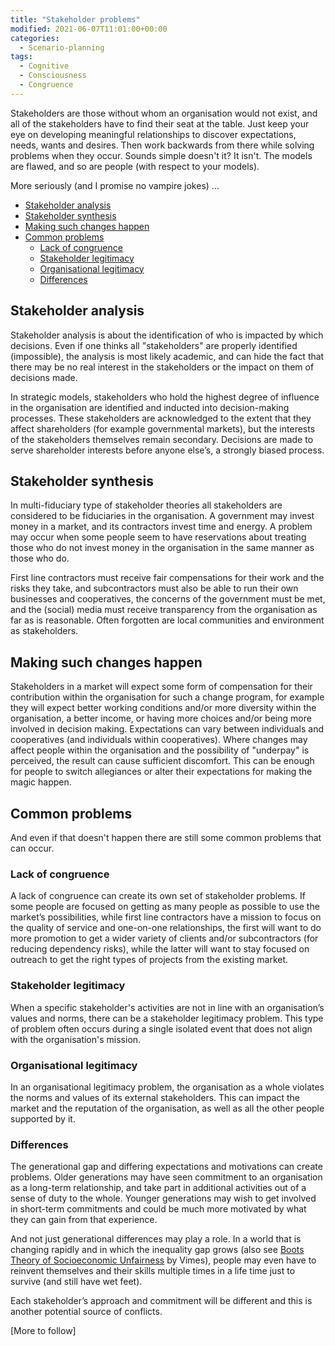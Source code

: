 ```yaml
---
title: "Stakeholder problems"
modified: 2021-06-07T11:01:00+00:00
categories:
  - Scenario-planning
tags:
  - Cognitive
  - Consciousness
  - Congruence
---
```


Stakeholders are those without whom an organisation would not exist, and all of the stakeholders have to find their seat at the table. Just keep your eye on developing meaningful relationships to discover expectations, needs, wants and desires. Then work backwards from there while solving problems when they occur. Sounds simple doesn't it? It isn't. The models are flawed, and so are people (with respect to your models). 

More seriously (and I promise no vampire jokes) ...

- [Stakeholder analysis](#stakeholder-analysis)
- [Stakeholder synthesis](#stakeholder-synthesis)
- [Making such changes happen](#making-such-changes-happen)
- [Common problems](#common-problems)
  - [Lack of congruence](#lack-of-congruence)
  - [Stakeholder legitimacy](#stakeholder-legitimacy)
  - [Organisational legitimacy](#organisational-legitimacy)
  - [Differences](#differences)

## Stakeholder analysis

Stakeholder analysis is about the identification of who is impacted by which decisions. Even if one thinks all "stakeholders" are properly identified (impossible), the analysis is most likely academic, and can hide the fact that there may be no real interest in the stakeholders or the impact on them of decisions made.

In strategic models, stakeholders who hold the highest degree of influence in the organisation are identified and inducted into decision-making processes. These stakeholders are acknowledged to the extent that they affect shareholders (for example governmental markets), but the interests of the stakeholders themselves remain secondary. Decisions are made to serve shareholder interests before anyone else’s, a strongly biased process.

## Stakeholder synthesis

In multi-fiduciary type of stakeholder theories all stakeholders are considered to be fiduciaries in the organisation. A government may invest money in a market, and its contractors invest time and energy. A problem may occur when some people seem to have reservations about treating those who do not invest money in the organisation in the same manner as those who do.

First line contractors must receive fair compensations for their work and the risks they take, and subcontractors must also be able to run their own businesses and cooperatives, the concerns of the government must be met, and the (social) media must receive transparency from the organisation as far as is reasonable. Often forgotten are local communities and environment as stakeholders.

## Making such changes happen

Stakeholders in a market will expect some form of compensation for their contribution within the organisation for such a change program, for example they will expect better working conditions and/or more diversity within the organisation, a better income, or having more choices and/or being more involved in decision making. Expectations can vary between individuals and cooperatives (and individuals within cooperatives). Where changes may affect people within the organisation and the possibility of "underpay" is perceived, the result can cause sufficient discomfort. This can be enough for people to switch allegiances or alter their expectations for making the magic happen.

## Common problems

And even if that doesn't happen there are still some common problems that can occur.

### Lack of congruence
A lack of congruence can create its own set of stakeholder problems. If some people are focused on getting as many people as possible to use the market’s possibilities, while first line contractors have a mission to focus on the quality of service and one-on-one relationships, the first will want to do more promotion to get a wider variety of clients and/or subcontractors (for reducing dependency risks), while the latter will want to stay focused on outreach to get the right types of projects from the existing market.

### Stakeholder legitimacy
When a specific stakeholder's activities are not in line with an organisation’s values and norms, there can be a stakeholder legitimacy problem. This type of problem often occurs during a single isolated event that does not align with the organisation's mission.

### Organisational legitimacy
In an organisational legitimacy problem, the organisation as a whole violates the norms and values of its external stakeholders. This can impact the market and the reputation of the organisation, as well as all the other people supported by it.

### Differences
The generational gap and differing expectations and motivations can create problems. Older generations may have seen commitment to an organisation as a long-term relationship, and take part in additional activities out of a sense of duty to the whole. Younger generations may wish to get involved in short-term commitments and could be much more motivated by what they can gain from that experience. 

And not just generational differences may play a role. In a world that is changing rapidly and in which the inequality gap grows (also see [Boots Theory of Socioeconomic Unfairness](https://samvimesbootstheory.com/) by Vimes), people may even have to reinvent themselves and their skills multiple times in a life time just to survive (and still have wet feet). 

Each stakeholder’s approach and commitment will be different and this is another potential source of conflicts.

[More to follow]